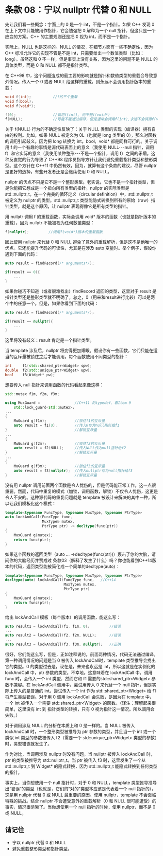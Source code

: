 # 条款 08：宁以 nullptr 代替 0 和 NULL

先让我们看一些概念：字面上的 0 是一个 int，不是一个指针。如果 C++ 发现 0 在上下文中只能被用作指针，它会勉强把 0 解释为一个 null 指针，但这只是一个应变的方案。C++ 的主要规则还是把 0 视为 int，而不是一个指针。

实际上，NULL 也是这样的。NULL 的情况，在细节方面有一些不确定性，因为 C++ 标准允许它的实现不管是不是 int，只需要给出一个数值类型（比如：long）。虽然这和 0 不一样，但是事实上没有关系，因为这里的问题不是 NULL 的具体类型，而是 0 和 NULL 都不是指针类型。

在 C++98 中，这个问题造成的最主要的影响就是指针和数值类型的重载会导致意外情况。传入一个 0 或者 NULL 给这样的重载，则永远不会调用指针版本的重载：

```C++
void f(int);          //f的三个重载
void f(bool);
void f(void*);

f(0);                 //调用f(int), 而不是f(void*)
f(NULL);              //可能不能通过编译，但是通常会调用f(int),永远不会调用f(void*)
```

关于 f(NULL) 行为的不确定性反映了：关于 NULL 类型的实现（编译器）拥有自由的权利。比如，如果 NULL 被定义为 0L（也就是 long 类型的 0），那么对函数的调用引起歧义，因为把 long 转换为 int，bool，void* 都是同样可行的。关于调用 f 的一个有趣的事情是源代码表面上的意义（我使用 NULL---null 指针，调用 f）和它实际的意义（我使用某种整形---不是一个指针，调用 f）之间的矛盾。这种反直觉的行为导致了 C++98 程序员指导方针让我们避免重载指针类型和整形类型。这个方针在 C++11 中仍然有效，因为，就算有这个条款的建议，尽管 nullptr 是更好的选择，有些开发者还是会继续使用 0 和 NULL。

nullptr 的优点不只是它不是一个整形类型。老实说，它也不是一个指针类型，但是你能把它想成是一个指向所有类型的指针。nullptr 的实际类型是 std::nullptr\_t，在一个完美的循环定义（circular definition）中，std::nullptr\_t 被定义为 nullptr 的类型。std::nullptr\_t 类型能隐式转换到所有的原始（raw）指针类型，就是这个原因，让 nullptr 表现得像它是所有类型的指针。

用 nullptr 调用 f 的重载函数，实际会调用 void* 版本的函数（也就是指针版本的重载），因为 nullptr 不能被视为任何数值类型：

```C++
f(nullptr);         //调用f(void*)版本的重载函数
```

因此使用 nullptr 来代替 0 和 NULL 避免了意外的重载解析，但是这不是他唯一的优点。它还能提升代码的可读性，尤其是在涉及 auto 变量时。举个例子，假设你遇到下面的代码：

```C++
auto result = findRecord(/* arguments*/);

if(result == 0){
    ...
}
```

如果你碰巧不知道（或者很难找出）findRecord 返回的类型，这里对于 result 是指针类型还是整形类型就不明确了。总之，0（用来和result进行比较）可以是两个中的任意一个。但是，如果你看到下面的代码：

```C++
auto result = findRecord(/* arguments*/);

if(result == nullptr){
    ...
}
```

这里将没有歧义：result 肯定是一个指针类型。

当 template 涉及后，nullptr 将变得更加耀眼。假设你有一些函数，它们只能在适当的互斥量被锁住之后才能调用。每个函数使用不同类型的指针：

```C++
int     f1(std::shared_ptr<Widget> spw);
double  f2(std::unique_ptr<Widget> upw);
bool    f3(Widget* pw);
```

想要传入 null 指针来调用函数的代码看起来像这样：

```C++
std::mutex f1m, f2m, f3m;

using MuxGuard =                //C++11 的typedef，看Item 9
    std::lock_guard<std::mutex>;
...
{
    MuGuard g(f1m);             //锁住f1的互斥量
    auto result = f1(0);        //传入0作为null指针给f1
}                               //解锁互斥量
...
{
    MuGuard g(f2m);             //锁住f2的互斥量
    auto result = f2(NULL);     //传入NULL作为null指针给f2
}                               //解锁互斥量
...
{
    MuGuard g(f3m);             //锁住f3的互斥量
    auto result = f3(nullptr);  //传入nullptr作为null指针给f3
}                               //解锁互斥量
```

没有用 nullptr 调用前面两个函数是令人忧伤的，但是代码能正常工作，这一点很重要。然而，代码中重复的模式（加锁，调用函数，解锁）不仅令人忧伤，这更是令人不安的。这种源代码的重复问题就是 template 被设计来解决的其中一种，所以让我们模板化这个模式：

```C++
template<typename FuncType, typename MuxType, typename PtrType>
auto lockAndCall(FuncType func,
                 MuxType& mutex,
                 PtrType ptr) -> decltype(func(ptr))
{
    MuxGuard g(mutex);
    return func(ptr);
}
```

如果这个函数的返回类型（auto ... ->decltype(func(ptr))）轰击了你的大脑，请问你的大脑经历并赞成过 条款03（解释了发生了什么）吗？你也能看到C++14版本的代码，返回类型能被简化成一个简单的decltype(auto)：

```C++
template<typename FuncType, typename MuxType, typename PtrType>
decltype(auto) lockAndCall(FuncType func,   //C++14
                           MuxType& mutex,
                           PtrType ptr)
{
    MuxGuard g(mutex);
    return func(ptr);
}
```

给出 lockAndCall 模板（每个版本）的调用函数，能这么写：

```C++
auto result1 = lockAndCall(f1, f1m, 0);         //错误
...
auto result2 = lockAndCall(f2, f2m, NULL);      //错误
...
auto result3 = lockAndCall(f3, f3m, nullptr);   //正确
```

很好，它们能这么写，但是，正如注释说的，前面两种情况，代码无法通过编译。第一种调用情况的问题是当 0 被传入 lockAndCall时，template 类型推导会找出它的类型。0 的类型过去是，现在是，未来也永远是 int，所以这就是在实例化的 lockAndCall 中，ptr 参数的类型。不幸地，这意味着在 lockAndCall 中，调用 func 时，会传入一个 int 类型，然而它和 f1 需要的std::shared\_ptr\<Widget\> 参数不兼容。在 lockAndCall 调用中，尝试用传入 0 来代替一个 null 指针，但是实际上传入的是普通的 int。尝试传入一个 int 作为 std::shared\_ptr\<Widget\> 给 f1 将产生类型错误。对于用 0 调用 lockAndCall 会失败，是因为在 template 中，一个 int 被传入一个需要 std::shared\_ptr\<Widget\> 的函数。（译注：理解起来很简单，这里没有 int 到 指针类型的转换，只有 0 视为指针这一情况。所以调用会失败。）

对于调用涉及 NULL 的分析在本质上和 0 是一样的。当 NULL 被传入 lockAndCall 时，一个整形类型被推导为 ptr 参数的类型，并且当一个 int 或一个类似 int 类型的参数被传入 f2（需要一个 std::unique\_ptr\<Widget\> 类型的参数）时，类型错误就发生了。

作为对比，当调用涉及 nullptr 时没有问题。当 nullptr 被传入 lockAndCall 时，ptr 的类型被推导为 std::nullptr\_t。当 ptr 被传入 f3 时，这里发生了一个从 std::nullptr\_t 到 Widget* 的隐式转换，因为 std::nullptr\_t 能隐式转换到任何类型的指针。

事实上，当你想使用一个 null 指针时，对于 0 和 NULL，template 类型推导推导出“错误”的类型（也就是，它们的“对的"类型本应该是代表着一个 null 指针的），这是用 nullptr 代替 0 或 NULL 最重要的原因。使用 nullptr，template 不会面临特殊的挑战。结合 nullptr 不会遭受意外的重载解析（0 和 NULL 很可能遭受）的事实，情况很清晰了。当你想使用一个 null 指针的时候，使用 nullptr，而不是 0 或 NULL。

## 请记住

* 宁以 nullptr 代替 0 和 NULL
* 避免重载整形类型和指针类型。
